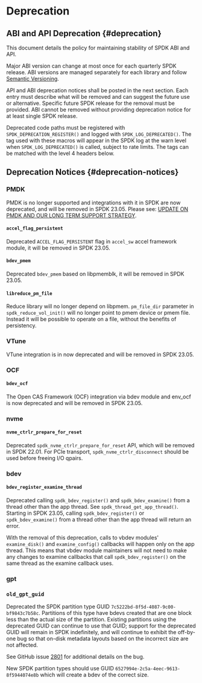 # Deprecation

## ABI and API Deprecation {#deprecation}

This document details the policy for maintaining stability of SPDK ABI and API.

Major ABI version can change at most once for each quarterly SPDK release.
ABI versions are managed separately for each library and follow [Semantic Versioning](https://semver.org/).

API and ABI deprecation notices shall be posted in the next section.
Each entry must describe what will be removed and can suggest the future use or alternative.
Specific future SPDK release for the removal must be provided.
ABI cannot be removed without providing deprecation notice for at least single SPDK release.

Deprecated code paths must be registered with `SPDK_DEPRECATION_REGISTER()` and logged with
`SPDK_LOG_DEPRECATED()`. The tag used with these macros will appear in the SPDK
log at the warn level when `SPDK_LOG_DEPRECATED()` is called, subject to rate limits.
The tags can be matched with the level 4 headers below.

## Deprecation Notices {#deprecation-notices}

### PMDK

PMDK is no longer supported and integrations with it in SPDK are now deprecated, and will be removed in SPDK 23.05.
Please see: [UPDATE ON PMDK AND OUR LONG TERM SUPPORT STRATEGY](https://pmem.io/blog/2022/11/update-on-pmdk-and-our-long-term-support-strategy/).

#### `accel_flag_persistent`

Deprecated `ACCEL_FLAG_PERSISTENT` flag in `accel_sw` accel framework module, it will be removed in SPDK 23.05.

#### `bdev_pmem`

Deprecated `bdev_pmem` based on libpmemblk, it will be removed in SPDK 23.05.

#### `libreduce_pm_file`

Reduce library will no longer depend on libpmem. `pm_file_dir` parameter in `spdk_reduce_vol_init()`
will no longer point to pmem device or pmem file. Instead it will be possible to operate on a file,
without the benefits of persistency.

### VTune

VTune integration is in now deprecated and will be removed in SPDK 23.05.

### OCF

#### `bdev_ocf`

The Open CAS Framework (OCF) integration via bdev module and env_ocf is now deprecated
and will be removed in SPDK 23.05.

### nvme

#### `nvme_ctrlr_prepare_for_reset`

Deprecated `spdk_nvme_ctrlr_prepare_for_reset` API, which will be removed in SPDK 22.01.
For PCIe transport, `spdk_nvme_ctrlr_disconnect` should be used before freeing I/O qpairs.

### bdev

#### `bdev_register_examine_thread`

Deprecated calling `spdk_bdev_register()` and `spdk_bdev_examine()` from a thread other than the
app thread. See `spdk_thread_get_app_thread()`. Starting in SPDK 23.05, calling
`spdk_bdev_register()` or `spdk_bdev_examine()` from a thread other than the app thread will return
an error.

With the removal of this deprecation, calls to vbdev modules' `examine_disk()` and
`examine_config()` callbacks will happen only on the app thread. This means that vbdev module
maintainers will not need to make any changes to examine callbacks that call `spdk_bdev_register()`
on the same thread as the examine callback uses.

### gpt

### `old_gpt_guid`

Deprecated the SPDK partition type GUID `7c5222bd-8f5d-4087-9c00-bf9843c7b58c`. Partitions of this
type have bdevs created that are one block less than the actual size of the partition. Existing
partitions using the deprecated GUID can continue to use that GUID; support for the deprecated GUID
will remain in SPDK indefinitely, and will continue to exhibit the off-by-one bug so that on-disk
metadata layouts based on the incorrect size are not affected.

See GitHub issue [2801](https://github.com/spdk/spdk/issues/2801) for additional details on the bug.

New SPDK partition types should use GUID `6527994e-2c5a-4eec-9613-8f5944074e8b` which will create
a bdev of the correct size.

